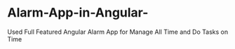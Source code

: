 # Alarm-App-in-Angular-
Used Full Featured Angular Alarm App for Manage All Time and Do Tasks on Time 
